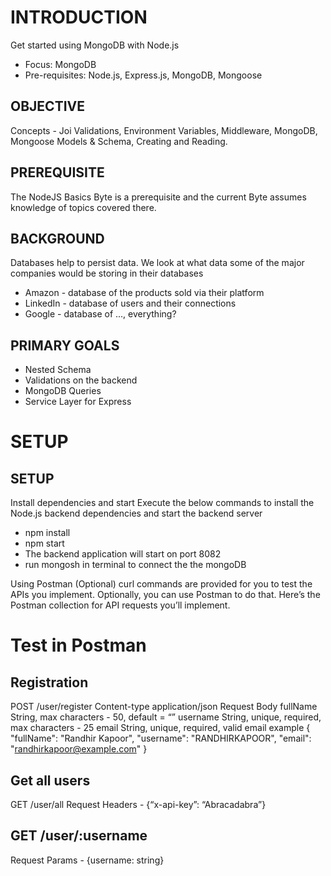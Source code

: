 # INTRODUCTION
Get started using MongoDB with Node.js
- Focus: MongoDB
- Pre-requisites: Node.js, Express.js, MongoDB, Mongoose


## OBJECTIVE
Concepts - Joi Validations, Environment Variables, Middleware, MongoDB, Mongoose Models & Schema, Creating and Reading.


## PREREQUISITE
The NodeJS Basics Byte is a prerequisite and the current Byte assumes knowledge of topics covered there.


## BACKGROUND
Databases help to persist data. We look at what data some of the major companies would be storing in their databases
- Amazon - database of the products sold via their platform
- LinkedIn - database of users and their connections
- Google - database of ..., everything?


## PRIMARY GOALS
- Nested Schema
- Validations on the backend
- MongoDB Queries
- Service Layer for Express


# SETUP
## SETUP 
Install dependencies and start 
Execute the below commands to install the Node.js backend dependencies and start the backend server

- npm install
- npm start
- The backend application will start on port 8082
- run mongosh in terminal to connect the the mongoDB


Using Postman (Optional)
curl commands are provided for you to test the APIs you implement. Optionally, you can use Postman to do that. Here’s the Postman collection for API requests you’ll implement.

# Test in Postman
## Registration
POST /user/register 
Content-type application/json
Request 
Body
fullName String, max characters - 50, default = “”
username String, unique, required, max characters - 25
email String, unique, required, valid email
example
{
  "fullName": "Randhir Kapoor",
  "username": "RANDHIRKAPOOR",
  "email": "randhirkapoor@example.com"
}

## Get all users
GET /user/all
Request
Headers - {“x-api-key”: “Abracadabra”}

## GET /user/:username
Request
Params - {username: string}